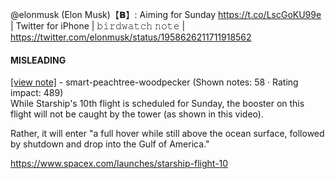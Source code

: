 @elonmusk (Elon Musk)【𝗕】: Aiming for Sunday https://t.co/LscGoKU99e | Twitter for iPhone | 𝚋𝚒𝚛𝚍𝚠𝚊𝚝𝚌𝚑 𝚗𝚘𝚝𝚎 | https://twitter.com/elonmusk/status/1958626211711918562

#### MISLEADING

[[view note]](https://x.com/i/birdwatch/n/1958637628745818168) - smart-peachtree-woodpecker (Shown notes: 58 · Rating impact: 489)\
While Starship's 10th flight is scheduled for Sunday, the booster on this flight will not be caught by the tower (as shown in this video).

Rather, it will enter "a full hover while still above the ocean surface, followed by shutdown and drop into the Gulf of America."

https://www.spacex.com/launches/starship-flight-10
